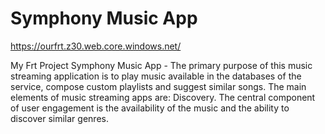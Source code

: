 # Symphony Music App
https://ourfrt.z30.web.core.windows.net/

My Frt Project
Symphony Music App - 
The primary purpose of this music streaming application is to play music available in the databases of the service, compose custom playlists and suggest similar songs. The main elements of music streaming apps are: Discovery. The central component of user engagement is the availability of the music and the ability to discover similar genres.
